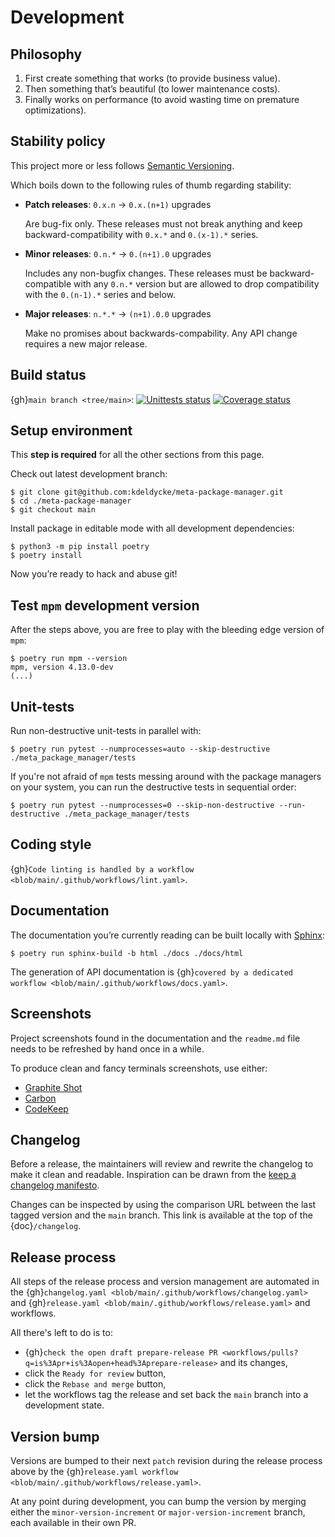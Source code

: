 # Development

## Philosophy

1. First create something that works (to provide business value).
1. Then something that’s beautiful (to lower maintenance costs).
1. Finally works on performance (to avoid wasting time on premature
   optimizations).

## Stability policy

This project more or less follows [Semantic Versioning](https://semver.org/).

Which boils down to the following rules of thumb regarding stability:

- **Patch releases**: `0.x.n` → `0.x.(n+1)` upgrades

  Are bug-fix only. These releases must not break anything and keep
  backward-compatibility with `0.x.*` and `0.(x-1).*` series.

- **Minor releases**: `0.n.*` → `0.(n+1).0` upgrades

  Includes any non-bugfix changes. These releases must be backward-compatible
  with any `0.n.*` version but are allowed to drop compatibility with the
  `0.(n-1).*` series and below.

- **Major releases**: `n.*.*` → `(n+1).0.0` upgrades

  Make no promises about backwards-compability. Any API change requires a new
  major release.

## Build status

{gh}`main branch <tree/main>`:
[![Unittests status](https://github.com/kdeldycke/meta-package-manager/actions/workflows/tests.yaml/badge.svg?branch=main)](https://github.com/kdeldycke/meta-package-manager/actions/workflows/tests.yaml?query=branch%3Amain)
[![Coverage status](https://codecov.io/gh/kdeldycke/meta-package-manager/branch/main/graph/badge.svg)](https://codecov.io/gh/kdeldycke/meta-package-manager/branch/main)

## Setup environment

This **step is required** for all the other sections from this page.

Check out latest development branch:

```shell-session
$ git clone git@github.com:kdeldycke/meta-package-manager.git
$ cd ./meta-package-manager
$ git checkout main
```

Install package in editable mode with all development dependencies:

```shell-session
$ python3 -m pip install poetry
$ poetry install
```

Now you’re ready to hack and abuse git!

## Test `mpm` development version

After the steps above, you are free to play with the bleeding edge version of `mpm`:

```shell-session
$ poetry run mpm --version
mpm, version 4.13.0-dev
(...)
```

## Unit-tests

Run non-destructive unit-tests in parallel with:

```shell-session
$ poetry run pytest --numprocesses=auto --skip-destructive ./meta_package_manager/tests
```

If you're not afraid of `mpm` tests messing around with the package managers on your system, you
can run the destructive tests in sequential order:

```shell-session
$ poetry run pytest --numprocesses=0 --skip-non-destructive --run-destructive ./meta_package_manager/tests
```

## Coding style

{gh}`Code linting is handled by a workflow <blob/main/.github/workflows/lint.yaml>`.

## Documentation

The documentation you’re currently reading can be built locally with
[Sphinx](https://www.sphinx-doc.org):

```shell-session
$ poetry run sphinx-build -b html ./docs ./docs/html
```

The generation of API documentation is
{gh}`covered by a dedicated workflow <blob/main/.github/workflows/docs.yaml>`.

## Screenshots

Project screenshots found in the documentation and the `readme.md` file needs
to be refreshed by hand once in a while.

To produce clean and fancy terminals screenshots, use either:

- [Graphite Shot](https://graphite-shot.now.sh)
- [Carbon](https://github.com/carbon-app/carbon)
- [CodeKeep](https://codekeep.io/screenshot)

## Changelog

Before a release, the maintainers will review and rewrite the changelog to make
it clean and readable. Inspiration can be drawn from the
[keep a changelog manifesto](https://keepachangelog.com).

Changes can be inspected by using the comparison URL between the last tagged
version and the `main` branch. This link is available at the top of the
{doc}`/changelog`.

## Release process

All steps of the release process and version management are automated in the
{gh}`changelog.yaml <blob/main/.github/workflows/changelog.yaml>` and
{gh}`release.yaml <blob/main/.github/workflows/release.yaml>` and workflows.

All there's left to do is to:

- {gh}`check the open draft prepare-release PR <workflows/pulls?q=is%3Apr+is%3Aopen+head%3Aprepare-release>`
  and its changes,
- click the `Ready for review` button,
- click the `Rebase and merge` button,
- let the workflows tag the release and set back the `main` branch into a
  development state.

## Version bump

Versions are bumped to their next `patch` revision during the release process
above by the
{gh}`release.yaml workflow <blob/main/.github/workflows/release.yaml>`.

At any point during development, you can bump the version by merging either the
`minor-version-increment` or `major-version-increment` branch, each available
in their own PR.
